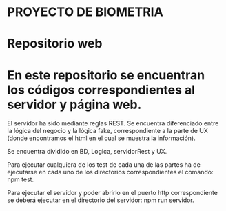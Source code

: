 # PROYECTO DE BIOMETRIA

# Repositorio web

# En este repositorio se encuentran los códigos correspondientes al servidor y página web.
El servidor ha sido mediante reglas REST. Se encuentra diferenciado entre la lógica del negocio y la lógica fake, correspondiente a la parte de UX (donde encontramos el html en el cual se muestra la información).

Se encuentra dividido en BD, Logica, servidorRest y UX.

Para ejecutar cualquiera de los test de cada una de las partes ha de ejecutarse en cada uno de los directorios correspondientes el comando: npm test.

Para ejecutar el servidor y poder abrirlo en el puerto http correspondiente se deberá ejecutar en el directorio del servidor: npm run servidor.



